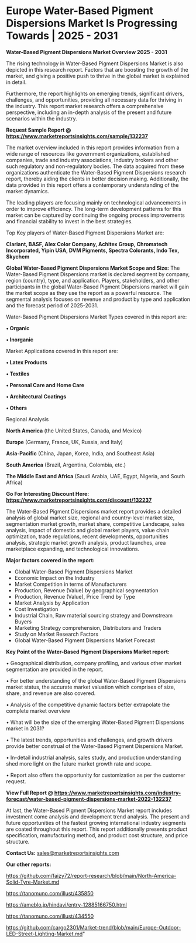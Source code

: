 # Europe Water-Based Pigment Dispersions Market Is Progressing Towards | 2025 - 2031

<Strong> Water-Based Pigment Dispersions Market Overview 2025 - 2031</strong>

The rising technology in Water-Based Pigment Dispersions Market is also depicted in this research report. Factors that are boosting the growth of the market, and giving a positive push to thrive in the global market is explained in detail.

Furthermore, the report highlights on emerging trends, significant drivers, challenges, and opportunities, providing all necessary data for thriving in the industry. This report market research offers a comprehensive perspective, including an in-depth analysis of the present and future scenarios within the industry.

<strong>Request Sample Report @ <a href=https://www.marketreportsinsights.com/sample/132237>https://www.marketreportsinsights.com/sample/132237</a></strong>

The market overview included in this report provides information from a wide range of resources like government organizations, established companies, trade and industry associations, industry brokers and other such regulatory and non-regulatory bodies. The data acquired from these organizations authenticate the Water-Based Pigment Dispersions research report, thereby aiding the clients in better decision making. Additionally, the data provided in this report offers a contemporary understanding of the market dynamics.

The leading players are focusing mainly on technological advancements in order to improve efficiency. The long-term development patterns for this market can be captured by continuing the ongoing process improvements and financial stability to invest in the best strategies.

Top Key players of Water-Based Pigment Dispersions Market are:

<strong>Clariant, BASF, Alex Color Company, Achitex Group, Chromatech Incorporated, Yipin USA, DVM Pigments, Spectra Colorants, Indo Tex, Skychem</strong>

<strong><b>Global Water-Based Pigment Dispersions Market Scope and Size:</b></strong>
The Water-Based Pigment Dispersions market is declared segment by company, region (country), type, and application. Players, stakeholders, and other participants in the global Water-Based Pigment Dispersions market will gain the market scope as they use the report as a powerful resource. The segmental analysis focuses on revenue and product by type and application and the forecast period of 2025-2031.

Water-Based Pigment Dispersions Market Types covered in this report are:

<strong>• Organic

• Inorganic</strong>

Market Applications covered in this report are:

<strong>• Latex Products

• Textiles

• Personal Care and Home Care

• Architectural Coatings

• Others</strong> 

Regional Analysis

<strong>North America</strong> (the United States, Canada, and Mexico)

<strong>Europe</strong> (Germany, France, UK, Russia, and Italy)

<strong>Asia-Pacific</strong> (China, Japan, Korea, India, and Southeast Asia)

<strong>South America</strong> (Brazil, Argentina, Colombia, etc.)

<strong>The Middle East and Africa</strong> (Saudi Arabia, UAE, Egypt, Nigeria, and South Africa)

<strong>Go For Interesting Discount Here: <a href=https://www.marketreportsinsights.com/discount/132237>https://www.marketreportsinsights.com/discount/132237</a></strong>

The Water-Based Pigment Dispersions market report provides a detailed analysis of global market size, regional and country-level market size, segmentation market growth, market share, competitive Landscape, sales analysis, impact of domestic and global market players, value chain optimization, trade regulations, recent developments, opportunities analysis, strategic market growth analysis, product launches, area marketplace expanding, and technological innovations.

<strong><b>Major factors covered in the report:</b></strong>
<ul>
  <li>Global Water-Based Pigment Dispersions Market </li>
  <li>Economic Impact on the Industry</li>
  <li>Market Competition in terms of Manufacturers</li>
  <li>Production, Revenue (Value) by geographical segmentation</li>
  <li>Production, Revenue (Value), Price Trend by Type</li>
  <li>Market Analysis by Application</li>
  <li>Cost Investigation</li>
  <li>Industrial Chain, Raw material sourcing strategy and Downstream Buyers</li>
  <li>Marketing Strategy comprehension, Distributors and Traders</li>
  <li>Study on Market Research Factors</li>
  <li>Global Water-Based Pigment Dispersions Market Forecast</li>
</ul>

<strong><b>Key Point of the Water-Based Pigment Dispersions Market report:</b></strong>

• Geographical distribution, company profiling, and various other market segmentation are provided in the report.

• For better understanding of the global Water-Based Pigment Dispersions market status, the accurate market valuation which comprises of size, share, and revenue are also covered.

• Analysis of the competitive dynamic factors better extrapolate the complete market overview

• What will be the size of the emerging Water-Based Pigment Dispersions market in 2031?

• The latest trends, opportunities and challenges, and growth drivers provide better construal of the Water-Based Pigment Dispersions Market.

• In-detail industrial analysis, sales study, and production understanding shed more light on the future market growth rate and scope.

• Report also offers the opportunity for customization as per the customer request.

<strong><b>View Full Report @ <a href=https://www.marketreportsinsights.com/industry-forecast/water-based-pigment-dispersions-market-2022-132237>https://www.marketreportsinsights.com/industry-forecast/water-based-pigment-dispersions-market-2022-132237</a></b></strong>


At last, the Water-Based Pigment Dispersions Market report includes investment come analysis and development trend analysis. The present and future opportunities of the fastest growing international industry segments are coated throughout this report. This report additionally presents product specification, manufacturing method, and product cost structure, and price structure.

<strong>Contact Us:</strong>
sales@marketreportsinsights.com

<strong>Our other reports:</strong>

<a href=https://github.com/faizy72/report-research/blob/main/North-America-Solid-Tyre-Market.md>https://github.com/faizy72/report-research/blob/main/North-America-Solid-Tyre-Market.md</a>

<a href=https://tanomuno.com/illust/435850>https://tanomuno.com/illust/435850</a>

<a href=https://ameblo.jp/hindavi/entry-12885166750.html>https://ameblo.jp/hindavi/entry-12885166750.html</a>

<a href=https://tanomuno.com/illust/434550>https://tanomuno.com/illust/434550</a>

<a href=https://github.com/cargo2301/Market-trend/blob/main/Europe-Outdoor-LED-Street-Lighting-Market.md>https://github.com/cargo2301/Market-trend/blob/main/Europe-Outdoor-LED-Street-Lighting-Market.md</a>"

